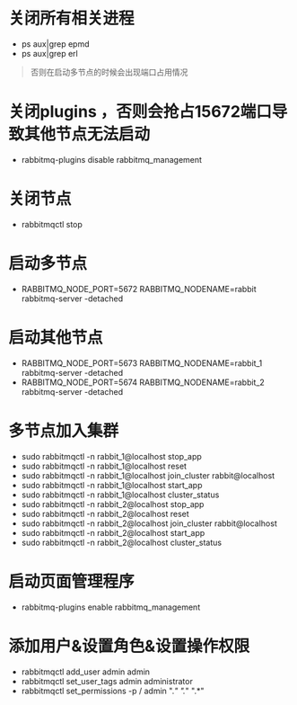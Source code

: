 # 关闭所有相关进程
- ps aux|grep epmd
- ps aux|grep erl
> 否则在启动多节点的时候会出现端口占用情况
# 关闭plugins ，否则会抢占15672端口导致其他节点无法启动
- rabbitmq-plugins disable rabbitmq_management
# 关闭节点
- rabbitmqctl stop
# 启动多节点
- RABBITMQ_NODE_PORT=5672 RABBITMQ_NODENAME=rabbit  rabbitmq-server -detached
# 启动其他节点
- RABBITMQ_NODE_PORT=5673 RABBITMQ_NODENAME=rabbit_1  rabbitmq-server -detached
- RABBITMQ_NODE_PORT=5674 RABBITMQ_NODENAME=rabbit_2  rabbitmq-server -detached
# 多节点加入集群
- sudo rabbitmqctl -n rabbit_1@localhost stop_app
- sudo rabbitmqctl -n rabbit_1@localhost reset
- sudo rabbitmqctl -n rabbit_1@localhost join_cluster rabbit@localhost
- sudo rabbitmqctl -n rabbit_1@localhost start_app
- sudo rabbitmqctl -n rabbit_1@localhost cluster_status
- sudo rabbitmqctl -n rabbit_2@localhost stop_app
- sudo rabbitmqctl -n rabbit_2@localhost reset
- sudo rabbitmqctl -n rabbit_2@localhost join_cluster rabbit@localhost
- sudo rabbitmqctl -n rabbit_2@localhost start_app
- sudo rabbitmqctl -n rabbit_2@localhost cluster_status
# 启动页面管理程序
- rabbitmq-plugins enable rabbitmq_management
# 添加用户&设置角色&设置操作权限
- rabbitmqctl add_user admin admin
- rabbitmqctl set_user_tags admin administrator
- rabbitmqctl set_permissions -p / admin ".*" ".*" ".*"